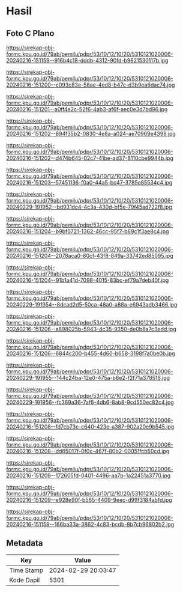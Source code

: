# Hasil

## Foto C Plano

https://sirekap-obj-formc.kpu.go.id/79ab/pemilu/pdpr/53/10/12/10/20/5310121020006-20240216-151159--916b4c18-dddb-4312-90fd-b9821530117b.jpg

https://sirekap-obj-formc.kpu.go.id/79ab/pemilu/pdpr/53/10/12/10/20/5310121020006-20240216-151200--c093c83e-58ae-4ed8-b47c-d3b9ea6dac74.jpg

https://sirekap-obj-formc.kpu.go.id/79ab/pemilu/pdpr/53/10/12/10/20/5310121020006-20240216-151201--a0ff4e2c-52f6-4ab3-af6f-aec0e3d7bd96.jpg

https://sirekap-obj-formc.kpu.go.id/79ab/pemilu/pdpr/53/10/12/10/20/5310121020006-20240216-151202--894f35b2-0830-4e8a-a024-ae70969e4399.jpg

https://sirekap-obj-formc.kpu.go.id/79ab/pemilu/pdpr/53/10/12/10/20/5310121020006-20240216-151202--d474b645-02c7-41be-ad37-8110cbe9944b.jpg

https://sirekap-obj-formc.kpu.go.id/79ab/pemilu/pdpr/53/10/12/10/20/5310121020006-20240216-151203--57451136-f0a0-44a5-bc47-3785e85534c4.jpg

https://sirekap-obj-formc.kpu.go.id/79ab/pemilu/pdpr/53/10/12/10/20/5310121020006-20240229-191952--bd931dc4-4c3a-430d-bf5e-79f45ad722f8.jpg

https://sirekap-obj-formc.kpu.go.id/79ab/pemilu/pdpr/53/10/12/10/20/5310121020006-20240216-151204--b9bf0721-1362-46cc-95f7-b69c1f3ae8c4.jpg

https://sirekap-obj-formc.kpu.go.id/79ab/pemilu/pdpr/53/10/12/10/20/5310121020006-20240216-151204--2078aca0-80cf-43f8-849a-33742ed85095.jpg

https://sirekap-obj-formc.kpu.go.id/79ab/pemilu/pdpr/53/10/12/10/20/5310121020006-20240216-151204--91b1a41d-7098-4015-83bc-ef79a7deb40f.jpg

https://sirekap-obj-formc.kpu.go.id/79ab/pemilu/pdpr/53/10/12/10/20/5310121020006-20240229-191954--8dcad2d5-50ca-48a0-a88a-e6943adb3466.jpg

https://sirekap-obj-formc.kpu.go.id/79ab/pemilu/pdpr/53/10/12/10/20/5310121020006-20240216-151206--a898025b-5943-4c35-9350-de0b8a7c3edd.jpg

https://sirekap-obj-formc.kpu.go.id/79ab/pemilu/pdpr/53/10/12/10/20/5310121020006-20240216-151206--6844c200-b455-4d60-b658-3198f7a0be0b.jpg

https://sirekap-obj-formc.kpu.go.id/79ab/pemilu/pdpr/53/10/12/10/20/5310121020006-20240229-191955--144c24ba-12e0-475a-b8e2-f2f71a378516.jpg

https://sirekap-obj-formc.kpu.go.id/79ab/pemilu/pdpr/53/10/12/10/20/5310121020006-20240229-191956--fc369a36-7af6-4db6-8ab8-9cd550ec82c4.jpg

https://sirekap-obj-formc.kpu.go.id/79ab/pemilu/pdpr/53/10/12/10/20/5310121020006-20240216-151208--fd7cb73c-c640-423e-a387-902a20e9b545.jpg

https://sirekap-obj-formc.kpu.go.id/79ab/pemilu/pdpr/53/10/12/10/20/5310121020006-20240216-151208--dd65017f-0f0c-467f-80b2-00051fcb50cd.jpg

https://sirekap-obj-formc.kpu.go.id/79ab/pemilu/pdpr/53/10/12/10/20/5310121020006-20240216-151209--172605fd-0401-4496-aa7b-1a22451a3770.jpg

https://sirekap-obj-formc.kpu.go.id/79ab/pemilu/pdpr/53/10/12/10/20/5310121020006-20240216-151209--e928e90f-b565-4409-9eec-d99f3184abfd.jpg

https://sirekap-obj-formc.kpu.go.id/79ab/pemilu/pdpr/53/10/12/10/20/5310121020006-20240216-151159--166ba33a-3862-4c83-bcdb-8b7cb96802b2.jpg


## Metadata

| Key        | Value               |
| ---------- | ------------------- |
| Time Stamp | 2024-02-29 20:03:47 |
| Kode Dapil | 5301                |



